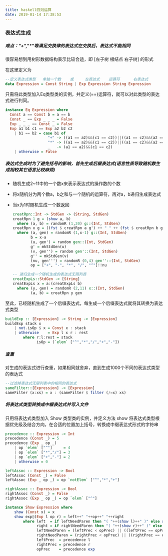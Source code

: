 ```yaml
---
title: haskell四则运算
date: 2019-01-14 17:38:53
---
```


### 表达式生成

##### 难点："+","*"等满足交换律的表达式在交换后，表达式不能相同

很容易想到用树形数据结构表示比较合适，即 [左子树 根结点 右子树] 的形式

在这里定义为

```haskell
--定义表达式类型	单独一个数    或	   左表达式	   运算符      右表达式  
data Expression = Const String | Exp Expression String Expression
```

只需将此类型加入Eq类型类的实例，并定义(==)运算符，就可以对此类型的表达式进行判同。

```haskell
instance Eq Expression where
  Const a == Const b = a == b
  Const _ == Exp _ _ _ = False
  Exp _ _ _ == Const _ = False
  Exp a1 b1 c1 == Exp a2 b2 c2
    | b1 == b2 = case b1 of
                   "+" -> ((a1 == a2)&&(c1 == c2))||((a1 == c2)&&(a2 == c1))
                   "*" -> ((a1 == a2)&&(c1 == c2))||((a1 == c2)&&(a2 == c1))
                   _   -> (a1 == a2)&&(c1 == c2)
    | otherwise = False

```



##### 表达式生成时为了避免括号的影响，首先生成后缀表达式(语言性质导致随机数生成相较其它语言比较麻烦)

- 随机生成2~11中的一个数x来表示表达式的操作数的个数

- 将x随机分为两个数a，b之和与一个随机的运算符，再对a，b递归生成表达式

- 当x为1时随机生成一个数返回

  ```haskell
  creatRpn::Int -> StdGen -> (String, StdGen)
  creatRpn 1 g = (show a, b)
    where (a, b) = randomR (1,20) g::(Int, StdGen)
  creatRpn x g = ((fst $ creatRpn a g') ++ " " ++ (fst $ creatRpn b g'') ++ " " ++ op, gen''')
    where (a, gen) = randomR (1,x-1) g::(Int, StdGen)
          b = x-a
          (u, gen') = random gen::(Int, StdGen)
          g' = mkStdGen(u)
          (v, gen'') = random gen'::(Int, StdGen)
          g'' = mkStdGen(v)
          (nu, gen''') = randomR (0,4) gen''::(Int, StdGen)
          op = ["+", "-", "*", "/", "^"]!!nu 
  
  -- 递归生成一个随机生成的表达式无限列表
  creatExpLs::StdGen -> [String]
  creatExpLs x = a:(creatExpLs b)
    where (y, gen) = randomR (2,11) x::(Int, StdGen)
          (a, b) = creatRpn y gen
  
  ```


至此，已经随机生成了一个后缀表达式，每生成一个后缀表达式就将其转换为表达式类型

```haskell
buildExp :: [Expression] -> String -> [Expression]
buildExp stack x
    | not.isOp $ x = Const x : stack
    | otherwise    = Exp l x r : rest
        where r:l:rest = stack
              isOp = (`elem` ["^","*","/","+","-"])

```



##### 查重

对生成的表达式进行查重，如果相同就舍弃，直到生成1000个不同的表达式类型的表达式

```haskell
--过滤掉表达式无限列表中的相同的表达式
sameFilter::[Expression] -> [Expression]
sameFilter (x:xs) = x : (sameFilter $ filter (/=x) xs)

```



##### 将表达式类型转换成中缀表达式并写入文件

只用将表达式类型加入 Show 类型类的实例，并定义方法 show 将表达式类型根据优先级及结合方向，在合适的位置加上括号，转换成中缀表达式形式的字符串

```haskell
precedence :: Expression -> Int
precedence (Const _) = 5
precedence (Exp _ op _)
    | op `elem` ["^"]     = 4
    | op `elem` ["*","/"] = 3
    | op `elem` ["+","-"] = 2
    | otherwise = 0

leftAssoc :: Expression -> Bool
leftAssoc (Const _) = False
leftAssoc (Exp _ op _) = op `notElem` ["^","*","+"]

rightAssoc :: Expression -> Bool
rightAssoc (Const _) = False
rightAssoc (Exp _ op _) = op `elem` ["^"]

instance Show Expression where
    show (Const x) = x
    show exp@(Exp l op r) = left++" "++op++" "++right
        where left  = if leftNeedParen then "( "++(show l)++" )" else show l
              right = if rightNeedParen then "( "++(show r)++" )" else show r
              leftNeedParen = (leftPrec < opPrec) || ((leftPrec == opPrec) && (rightAssoc exp))
              rightNeedParen = (rightPrec < opPrec) || ((rightPrec == opPrec) && (leftAssoc exp))
              leftPrec  = precedence l
              rightPrec = precedence r
              opPrec    = precedence exp

```

